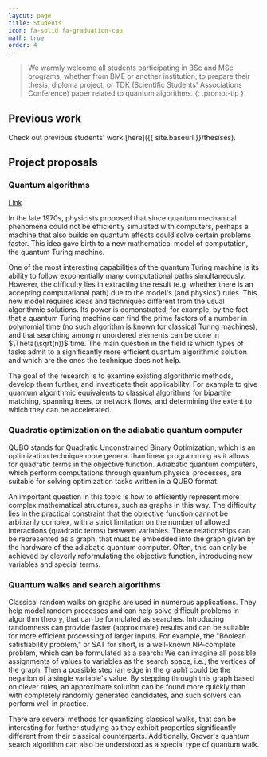 ```yaml
---
layout: page
title: Students
icon: fa-solid fa-graduation-cap
math: true
order: 4
---
```


> We warmly welcome all students participating in BSc and MSc programs, whether from BME or another institution, to prepare their thesis, diploma project, or TDK (Scientific Students' Associations Conference) paper related to quantum algorithms.
{: .prompt-tip }

## Previous work

Check out previous students' work [here]({{ site.baseurl }}/thesises).

## Project proposals

### Quantum algorithms

[Link](https://doktori.hu/index.php?menuid=195&lang=HU&tk_ID=100066)

In the late 1970s, physicists proposed that since quantum mechanical phenomena could not be efficiently simulated with computers, perhaps a machine that also builds on quantum effects could solve certain problems faster. This idea gave birth to a new mathematical model of computation, the quantum Turing machine.

One of the most interesting capabilities of the quantum Turing machine is its ability to follow exponentially many computational paths simultaneously. However, the difficulty lies in extracting the result (e.g. whether there is an accepting computational path) due to the model's (and physics') rules. This new model requires ideas and techniques different from the usual algorithmic solutions. Its power is demonstrated, for example, by the fact that a quantum Turing machine can find the prime factors of a number in polynomial time (no such algorithm is known for classical Turing machines), and that searching among $n$ unordered elements can be done in $\Theta(\sqrt(n))$ time. The main question in the field is which types of tasks admit to a significantly more efficient quantum algorithmic solution and which are the ones the technique does not help.

The goal of the research is to examine existing algorithmic methods, develop them further, and investigate their applicability. For example to give quantum algorithmic equivalents to classical algorithms for bipartite matching, spanning trees, or network flows, and determining the extent to which they can be accelerated.

### Quadratic optimization on the adiabatic quantum computer

QUBO stands for Quadratic Unconstrained Binary Optimization, which is an optimization technique more general than linear programming as it allows for quadratic terms in the objective function. Adiabatic quantum computers, which perform computations through quantum physical processes, are suitable for solving optimization tasks written in a QUBO format.

An important question in this topic is how to efficiently represent more complex mathematical structures, such as graphs in this way. The difficulty lies in the practical constraint that the objective function cannot be arbitrarily complex, with a strict limitation on the number of allowed interactions (quadratic terms) between variables. These relationships can be represented as a graph, that must be embedded into the graph given by the hardware of the adiabatic quantum computer. Often, this can only be achieved by cleverly reformulating the objective function, introducing new variables and special terms.

### Quantum walks and search algorithms

Classical random walks on graphs are used in numerous applications. They help model random processes and can help solve difficult problems in algorithm theory, that can be formulated as searches. Introducing randomness can provide faster (approximate) results and can be suitable for more efficient processing of larger inputs. For example, the "Boolean satisfiability problem," or SAT for short, is a well-known NP-complete problem, which can be formulated as a search: We can imagine all possible assignments of values to variables as the search space, i.e., the vertices of the graph. Then a possible step (an edge in the graph) could be the negation of a single variable's value. By stepping through this graph based on clever rules, an approximate solution can be found more quickly than with completely randomly generated candidates, and such solvers can perform well in practice.

There are several methods for quantizing classical walks, that can be interesting for further studying as they exhibit properties significantly different from their classical counterparts. Additionally, Grover's quantum search algorithm can also be understood as a special type of quantum walk.
